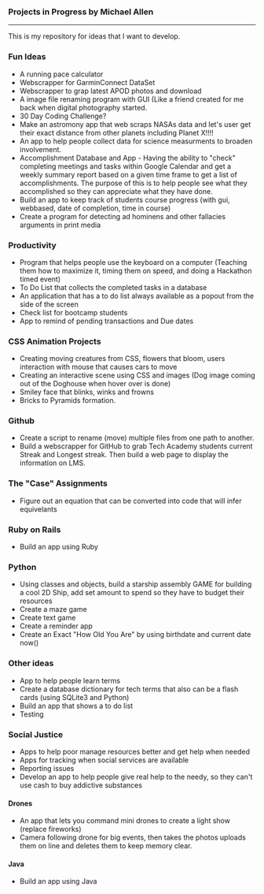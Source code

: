 ### Projects in Progress by Michael Allen
***

This is my repository for ideas that I want to develop.

### Fun Ideas
* A running pace calculator
* Webscrapper for GarminConnect DataSet
* Webscrapper to grap latest APOD photos and download
* A image file renaming program with GUI (Like a friend created for me back when digital photography started.
* 30 Day Coding Challenge?
* Make an astromony app that web scraps NASAs data and let's user get their exact distance from other planets including Planet X!!!!
* An app to help people collect data for science measurments to broaden involvement.
* Accomplishment Database and App - Having the ability to "check" completing meetings and tasks within Google Calendar and get a weekly summary report based on a given time frame to get a list of accomplishments. The purpose of this is to help people see what they accomplished so they can appreciate what they have done. 
* Build an app to keep track of students course progress (with gui, webbased, date of completion, time in course)
* Create a program for detecting ad hominens and other fallacies arguments in print media

### Productivity
* Program that helps people use the keyboard on a computer (Teaching them how to maximize it, timing them on speed, and doing a Hackathon timed event)
* To Do List that collects the completed tasks in a database
* An application that has a to do list always available as a popout from the side of the screen
* Check list for bootcamp students
* App to remind of pending transactions and Due dates

### CSS Animation Projects
* Creating moving creatures from CSS, flowers that bloom, users interaction with mouse that causes cars to move
* Creating an interactive scene using CSS and images (Dog image coming out of the Doghouse when hover over is done)
* Smiley face that blinks, winks and frowns
* Bricks to Pyramids formation.

### Github
* Create a script to rename (move) multiple files from one path to another.
* Build a webscrapper for GitHub to grab Tech Academy students current Streak and Longest streak. Then build a web page to display the information on LMS.

### The "Case" Assignments
* Figure out an equation that can be converted into code that will infer equivelants

### Ruby on Rails
* Build an app using Ruby

### Python
* Using classes and objects, build a starship assembly GAME for building a cool 2D Ship, add set amount to spend so they have to budget their resources
* Create a maze game
* Create text game
* Create a reminder app
* Create an Exact "How Old You Are" by using birthdate and current date now()

### Other ideas
* App to help people learn terms
* Create a database dictionary for tech terms that also can be a flash cards (using SQLite3 and Python)
* Build an app that shows a to do list
* Testing

### Social Justice
* Apps to help poor manage resources better and get help when needed
* Apps for tracking when social services are available
* Reporting issues
* Develop an app to help people give real help to the needy, so they can't use cash to buy addictive substances

#### Drones
* An app that lets you command mini drones to create a light show (replace fireworks)
* Camera following drone for big events, then takes the photos uploads them on line and deletes them to keep memory clear.

#### Java
* Build an app using Java

